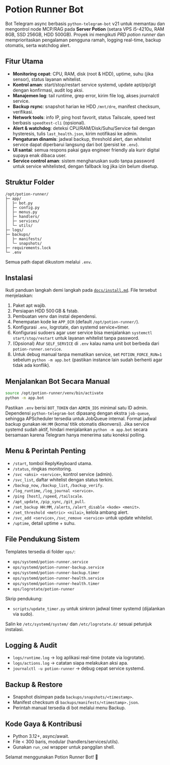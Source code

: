 # Potion Runner Bot

Bot Telegram async berbasis `python-telegram-bot` v21 untuk memantau dan mengontrol node MCP/RAG pada **Server Potion** (setara VPS i5-4210u, RAM 8GB, SSD 256GB, HDD 500GB). Proyek ini mengikuti _PRD potion runner_ dan memprioritaskan pengalaman pengguna ramah, logging real-time, backup otomatis, serta watchdog alert.

## Fitur Utama
- **Monitoring cepat**: CPU, RAM, disk (root & HDD), uptime, suhu (jika sensor), status layanan whitelist.
- **Kontrol aman**: start/stop/restart service systemd, update apt/pip/git dengan konfirmasi, audit log aksi.
- **Manajemen log**: tail runtime, grep error, kirim file log, akses journalctl service.
- **Backup rsync**: snapshot harian ke HDD `/mnt/dre`, manifest checksum, verifikasi.
- **Network tools**: info IP, ping host favorit, status Tailscale, speed test berbasis `speedtest-cli` (opsional).
- **Alert & watchdog**: deteksi CPU/RAM/Disk/Suhu/Service fail dengan hysteresis, tulis `last_health.json`, kirim notifikasi ke admin.
- **Pengaturan dinamis**: jadwal backup, threshold alert, dan whitelist service dapat diperbarui langsung dari bot (persist ke `.env`).
- **UI santai**: semua respons pakai gaya engineer friendly ala kurir digital supaya enak dibaca user.
- **Service control aman**: sistem mengharuskan sudo tanpa password untuk service whitelisted, dengan fallback log jika izin belum disetup.

## Struktur Folder
```
/opt/potion-runner/
├─ app/
│  ├─ bot.py
│  ├─ config.py
│  ├─ menus.py
│  ├─ handlers/
│  ├─ services/
│  └─ utils/
├─ logs/
├─ backups/
│  ├─ manifests/
│  └─ snapshots/
├─ requirements.lock
└─ .env
```
Semua path dapat dikustom melalui `.env`.

## Instalasi
Ikuti panduan langkah demi langkah pada [`docs/install.md`](docs/install.md). File tersebut menjelaskan:
1. Paket apt wajib.
2. Persiapan HDD 500 GB & fstab.
3. Pembuatan venv dan instal dependensi.
4. Penempatan kode ke `APP_DIR` (default `/opt/potion-runner/`).
5. Konfigurasi `.env`, logrotate, dan systemd service+timer.
6. Konfigurasi sudoers agar user service bisa menjalankan `systemctl start/stop/restart` untuk layanan whitelist tanpa password.
7. (Opsional) Atur `SELF_SERVICE` di `.env` kalau nama unit bot berbeda dari `potion-runner.service`.
8. Untuk debug manual tanpa mematikan service, set `POTION_FORCE_RUN=1` sebelum `python -m app.bot` (pastikan instance lain sudah berhenti agar tidak ada konflik).

## Menjalankan Bot Secara Manual
```bash
source /opt/potion-runner/venv/bin/activate
python -m app.bot
```
Pastikan `.env` berisi `BOT_TOKEN` dan `ADMIN_IDS` minimal satu ID admin. Dependensi `python-telegram-bot` dipasang dengan ekstra `job-queue`, sehingga APScheduler tersedia untuk JobQueue internal. Format jadwal backup gunakan `HH:MM` (koma/ titik otomatis dikonversi).
Jika service systemd sudah aktif, hindari menjalankan `python -m app.bot` secara bersamaan karena Telegram hanya menerima satu koneksi polling.

## Menu & Perintah Penting
- `/start`, tombol ReplyKeyboard utama.
- `/status`, ringkas monitoring.
- `/svc <aksi> <service>`, kontrol service (admin).
- `/svc_list`, daftar whitelist dengan status terkini.
- `/backup_now`, `/backup_list`, `/backup_verify`.
- `/log_runtime`, `/log_journal <service>`.
- `/ping [host]`, `/speed`, `/tailscale`.
- `/apt_update`, `/pip_sync`, `/git_pull`.
- `/set_backup HH:MM`, `/alerts`, `/alert_disable <kode> <menit>`.
- `/set_threshold <metric> <nilai>`, kelola ambang alert.
- `/svc_add <service>`, `/svc_remove <service>` untuk update whitelist.
- `/uptime`, detail uptime + suhu.

## File Pendukung Sistem
Templates tersedia di folder `ops/`:
- `ops/systemd/potion-runner.service`
- `ops/systemd/potion-runner-backup.service`
- `ops/systemd/potion-runner-backup.timer`
- `ops/systemd/potion-runner-health.service`
- `ops/systemd/potion-runner-health.timer`
- `ops/logrotate/potion-runner`

Skrip pendukung:
- `scripts/update_timer.py` untuk sinkron jadwal timer systemd (dijalankan via sudo).

Salin ke `/etc/systemd/system/` dan `/etc/logrotate.d/` sesuai petunjuk instalasi.

## Logging & Audit
- `logs/runtime.log` → log aplikasi real-time (rotate via logrotate).
- `logs/actions.log` → catatan siapa melakukan aksi apa.
- `journalctl -u potion-runner` → debug cepat service systemd.

## Backup & Restore
- Snapshot disimpan pada `backups/snapshots/<timestamp>`.
- Manifest checksum di `backups/manifests/<timestamp>.json`.
- Perintah manual tersedia di bot melalui menu Backup.

## Kode Gaya & Kontribusi
- Python 3.12+, async/await.
- File < 300 baris, modular (handlers/services/utils).
- Gunakan `run_cmd` wrapper untuk panggilan shell.

Selamat menggunakan Potion Runner Bot! 🧪
